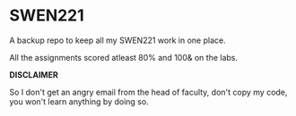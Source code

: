 # SWEN221

A backup repo to keep all my SWEN221 work in one place.

All the assignments scored atleast 80% and 100& on the labs.

**DISCLAIMER**

So I don't get an angry email from the head of faculty, don't copy my code, you won't learn anything by doing so.
